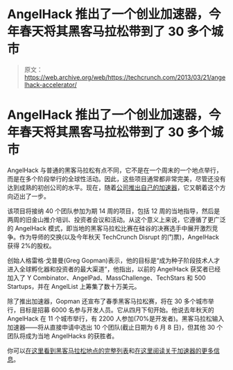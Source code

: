 # AngelHack 推出了一个创业加速器，今年春天将其黑客马拉松带到了 30 多个城市

> 原文：<https://web.archive.org/web/https://techcrunch.com/2013/03/21/angelhack-accelerator/>

# AngelHack 推出了一个创业加速器，今年春天将其黑客马拉松带到了 30 多个城市

AngelHack 与普通的黑客马拉松有点不同，它不是在一个周末的一个地点举行，而是在多个阶段举行的全球性活动。因此，这些项目通常都非常完美，尽管还没有达到成熟的初创公司的水平。现在，随着[公司推出自己的加速器](https://web.archive.org/web/20230328052521/http://angelhack.com/accelerator)，它又朝着这个方向迈出了一步。

该项目将接纳 40 个团队参加为期 14 周的项目，包括 12 周的当地指导，然后是两周的旧金山推介培训、投资者会议和活动。从这个意义上来说，它遵循了更广泛的 AngelHack 模式，即当地的黑客马拉松比赛在硅谷的决赛选手中展开激烈竞争。作为导师的交换(以及今年秋天 TechCrunch Disrupt 的门票)，AngelHack 获得 2%的股权。

创始人格雷格·戈普曼(Greg Gopman)表示，他的目标是“成为种子阶段技术人才进入全球孵化器和投资者的最大渠道”，他指出，以前的 AngelHack 获奖者已经加入了 Y Combinator、AngelPad、MassChallenge、TechStars 和 500 Startups，并在 AngelList 上筹集了数十万美元。

除了推出加速器，Gopman 还宣布了春季黑客马拉松赛，将在 30 多个城市举行，目标是招募 6000 名参与开发人员。它从四月下旬开始。他说去年秋天的 AngelHack 在 11 个城市举行，有 2200 人参加(70%是开发者)。黑客马拉松输入加速器——将从直接申请中选出 10 个团队(截止日期为 6 月 8 日)，但其他 30 个团队将成为当地 AngelHacks 的获胜者。

你可以[在这里看到黑客马拉松地点的完整列表](https://web.archive.org/web/20230328052521/http://angelhack.com/)和[在这里阅读关于加速器的更多信息](https://web.archive.org/web/20230328052521/http://angelhack.com/accelerator)。
